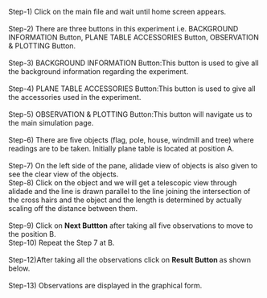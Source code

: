 

Step-1) Click on the main file and wait until home screen appears.<br><br>
Step-2) There are three buttons in this experiment i.e. BACKGROUND INFORMATION Button, PLANE TABLE ACCESSORIES Button, OBSERVATION & PLOTTING Button.<br><br>
Step-3) BACKGROUND INFORMATION Button:This button is used to give all the background information regarding the experiment.<br><br>
Step-4) PLANE TABLE ACCESSORIES Button:This button is used to give all the accessories used in the experiment.<br><br>
Step-5) OBSERVATION & PLOTTING Button:This button will navigate us to the main simulation page.<br><br>
Step-6) There are five objects (flag, pole, house, windmill and tree) where readings are to be taken. Initially plane table is located at position A.<br><br>
Step-7) On the left side of the pane, alidade view of objects is also given to see the clear view of the objects.<br>
Step-8) Click on the object and we will get a telescopic view through alidade and the line is drawn parallel to the line joining the intersection of the cross hairs and the object and the length is determined by actually scaling off the distance between them. <br><br>
Step-9) Click on <b>Next Buttton</b> after taking all five observations to move to the position B.<br>
Step-10) Repeat the Step 7 at B.<br><br>
Step-12)After taking all the observations click on <b>Result Button </b> as shown below.<br><br>
Step-13) Observations are displayed in the graphical form.<br><br>
